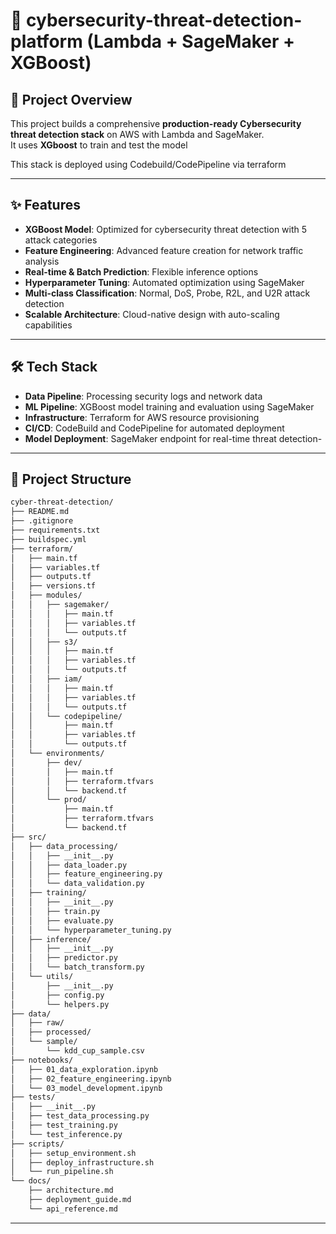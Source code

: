 # 

# 🚀 cybersecurity-threat-detection-platform (Lambda + SageMaker + XGBoost)

## 🔹 Project Overview
This project builds a comprehensive **production-ready Cybersecurity threat detection stack** on AWS with Lambda and SageMaker.  
It uses **XGboost** to train and test the model

This stack is deployed using Codebuild/CodePipeline via terraform

---

## ✨ Features
- **XGBoost Model**: Optimized for cybersecurity threat detection with 5 attack categories
- **Feature Engineering**: Advanced feature creation for network traffic analysis
- **Real-time & Batch Prediction**: Flexible inference options
- **Hyperparameter Tuning**: Automated optimization using SageMaker
- **Multi-class Classification**: Normal, DoS, Probe, R2L, and U2R attack detection
- **Scalable Architecture**: Cloud-native design with auto-scaling capabilities

---

## 🛠️ Tech Stack
- **Data Pipeline**: Processing security logs and network data
- **ML Pipeline**: XGBoost model training and evaluation using SageMaker
- **Infrastructure**: Terraform for AWS resource provisioning
- **CI/CD**: CodeBuild and CodePipeline for automated deployment
- **Model Deployment**: SageMaker endpoint for real-time threat detection-

---

## 📂 Project Structure
```bash
cyber-threat-detection/
├── README.md
├── .gitignore
├── requirements.txt
├── buildspec.yml
├── terraform/
│   ├── main.tf
│   ├── variables.tf
│   ├── outputs.tf
│   ├── versions.tf
│   ├── modules/
│   │   ├── sagemaker/
│   │   │   ├── main.tf
│   │   │   ├── variables.tf
│   │   │   └── outputs.tf
│   │   ├── s3/
│   │   │   ├── main.tf
│   │   │   ├── variables.tf
│   │   │   └── outputs.tf
│   │   ├── iam/
│   │   │   ├── main.tf
│   │   │   ├── variables.tf
│   │   │   └── outputs.tf
│   │   └── codepipeline/
│   │       ├── main.tf
│   │       ├── variables.tf
│   │       └── outputs.tf
│   └── environments/
│       ├── dev/
│       │   ├── main.tf
│       │   ├── terraform.tfvars
│       │   └── backend.tf
│       └── prod/
│           ├── main.tf
│           ├── terraform.tfvars
│           └── backend.tf
├── src/
│   ├── data_processing/
│   │   ├── __init__.py
│   │   ├── data_loader.py
│   │   ├── feature_engineering.py
│   │   └── data_validation.py
│   ├── training/
│   │   ├── __init__.py
│   │   ├── train.py
│   │   ├── evaluate.py
│   │   └── hyperparameter_tuning.py
│   ├── inference/
│   │   ├── __init__.py
│   │   ├── predictor.py
│   │   └── batch_transform.py
│   └── utils/
│       ├── __init__.py
│       ├── config.py
│       └── helpers.py
├── data/
│   ├── raw/
│   ├── processed/
│   └── sample/
│       └── kdd_cup_sample.csv
├── notebooks/
│   ├── 01_data_exploration.ipynb
│   ├── 02_feature_engineering.ipynb
│   └── 03_model_development.ipynb
├── tests/
│   ├── __init__.py
│   ├── test_data_processing.py
│   ├── test_training.py
│   └── test_inference.py
├── scripts/
│   ├── setup_environment.sh
│   ├── deploy_infrastructure.sh
│   └── run_pipeline.sh
└── docs/
    ├── architecture.md
    ├── deployment_guide.md
    └── api_reference.md


```
---
